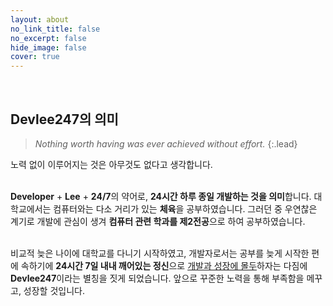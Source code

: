 ```yaml
---
layout: about
no_link_title: false 
no_excerpt: false 
hide_image: false
cover: true
---
```


<br>

## Devlee247의 의미
> *Nothing worth having was ever achieved without effort.*
{:.lead}

노력 없이 이루어지는 것은 아무것도 없다고 생각합니다.<br><br>


**Developer** + **Lee** + **24/7**의 약어로, **24시간 하루 종일 개발하는 것을 의미**합니다. 대학교에서는 컴퓨터와는 다소 거리가 있는 **체육**을 공부하였습니다. 그러던 중 우연찮은 계기로 개발에 관심이 생겨 **컴퓨터 관련 학과를 제2전공**으로 하여 공부하였습니다.<br><br>

비교적 늦은 나이에 대학교를 다니기 시작하였고, 개발자로서는 공부를 늦게 시작한 편에 속하기에 **24시간 7일 내내 깨어있는 정신**으로 <U>개발과 성장에 몰두</U>하자는 다짐에 **Devlee247**이라는 별칭을 짓게 되었습니다. 앞으로 꾸준한 노력을 통해 부족함을 메꾸고, 성장할 것입니다.<br><br>
